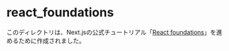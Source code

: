 # react_foundations
このディレクトリは、Next.jsの公式チュートリアル「[React foundations](https://nextjs.org/learn/react-foundations/what-is-react-and-nextjs)」を進めるために作成されました。
